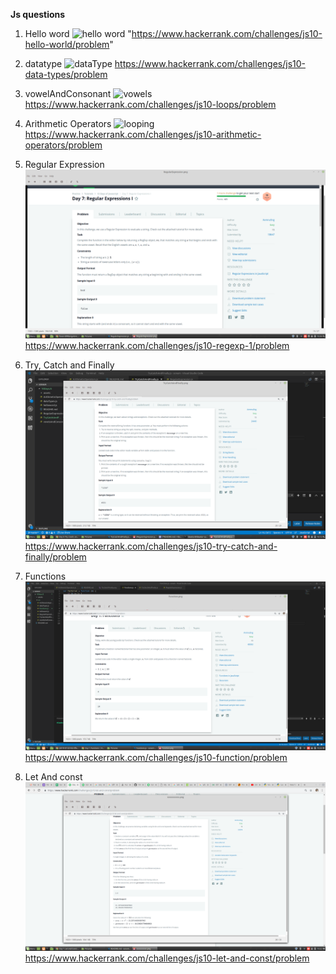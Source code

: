 **Js questions**
1. Hello word
![*hello word*](assets/HelloWord.png)
"https://www.hackerrank.com/challenges/js10-hello-world/problem"

2. datatype
![**dataType**](assets/dataType.png)
https://www.hackerrank.com/challenges/js10-data-types/problem

3. vowelAndConsonant
![**vowels**](assets/vowelAndConsonet.png)
https://www.hackerrank.com/challenges/js10-loops/problem

4. Arithmetic Operators
![**looping**](assets/arithmeticoperator.png)
https://www.hackerrank.com/challenges/js10-arithmetic-operators/problem

5. Regular Expression
![**looping**](assets/RegularExpress.png)
https://www.hackerrank.com/challenges/js10-regexp-1/problem

6. Try, Catch and Finally
![**looping**](assets/TryCatchFinally.png)
https://www.hackerrank.com/challenges/js10-try-catch-and-finally/problem

7. Functions
![**looping**](assets/functions.png)
https://www.hackerrank.com/challenges/js10-function/problem


8. Let And const
![**looping**](assets/letandconsonant.png)
https://www.hackerrank.com/challenges/js10-let-and-const/problem